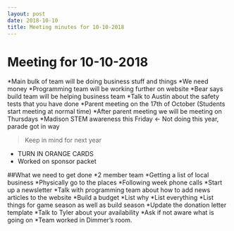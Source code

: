 ```yaml
---
layout: post
date: 2018-10-10
title: Meeting minutes for 10-10-2018
---
```

# Meeting for 10-10-2018

*Main bulk of team will be doing business stuff and things
*We need money
*Programming team will be working further on website
*Bear says build team will be helping business team
*Talk to Austin about the safety tests that you have done
*Parent meeting on the 17th of October (Students start meeting at normal time)
*After parent meeting we will be meeting on Thursdays
*Madison STEM awareness this Friday ← Not doing this year, parade got in way
>Keep in mind for next year
* TURN IN ORANGE CARDS
* Worked on sponsor packet 

##What we need to get done
*2 member team
*Getting a list of local business
*Physically go to the places
*Following week phone calls
*Start up a newsletter
*Talk with programming team about how to add news articles to the website
*Build a budget
*List why
*List everything
*List things for game season as well as build season
*Update the donation letter template
*Talk to Tyler about your availability
*Ask if not aware what is going on
*Team worked in Dimmer’s room.
